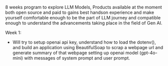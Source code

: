 8 weeks program to explore LLM Models, Products available at the moment both open source and paid to gains best handson experience and make yourself comfortable enough to be the part of LLM journey and compatible enough to understand the advancements taking place in the field of Gen AI.

Week 1:
- Will try to setup openai api key, understand how to load the dotenv(), and build an application using BeautifulSoap to scrap a webpage url and generate summary of that webpage setting up openai model (gpt-4o-mini) with messages of system prompt and user prompt.
